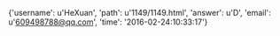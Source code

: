 {'username': u'HeXuan', 'path': u'1149/1149.html', 'answer': u'D', 'email': u'609498788@qq.com', 'time': '2016-02-24:10:33:17'}